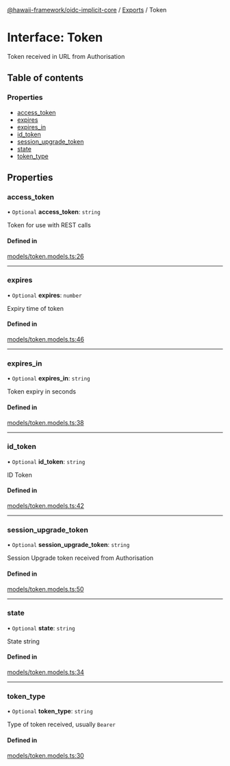 [@hawaii-framework/oidc-implicit-core](../README.md) / [Exports](../modules.md) / Token

# Interface: Token

Token received in URL from Authorisation

## Table of contents

### Properties

- [access\_token](token.md#access_token)
- [expires](token.md#expires)
- [expires\_in](token.md#expires_in)
- [id\_token](token.md#id_token)
- [session\_upgrade\_token](token.md#session_upgrade_token)
- [state](token.md#state)
- [token\_type](token.md#token_type)

## Properties

### access\_token

• `Optional` **access\_token**: `string`

Token for use with REST calls

#### Defined in

[models/token.models.ts:26](https://github.com/Q24/hawaii-packages/blob/95c67f6/packages/oidc-implicit-core/src/models/token.models.ts#L26)

___

### expires

• `Optional` **expires**: `number`

Expiry time of token

#### Defined in

[models/token.models.ts:46](https://github.com/Q24/hawaii-packages/blob/95c67f6/packages/oidc-implicit-core/src/models/token.models.ts#L46)

___

### expires\_in

• `Optional` **expires\_in**: `string`

Token expiry in seconds

#### Defined in

[models/token.models.ts:38](https://github.com/Q24/hawaii-packages/blob/95c67f6/packages/oidc-implicit-core/src/models/token.models.ts#L38)

___

### id\_token

• `Optional` **id\_token**: `string`

ID Token

#### Defined in

[models/token.models.ts:42](https://github.com/Q24/hawaii-packages/blob/95c67f6/packages/oidc-implicit-core/src/models/token.models.ts#L42)

___

### session\_upgrade\_token

• `Optional` **session\_upgrade\_token**: `string`

Session Upgrade token received from Authorisation

#### Defined in

[models/token.models.ts:50](https://github.com/Q24/hawaii-packages/blob/95c67f6/packages/oidc-implicit-core/src/models/token.models.ts#L50)

___

### state

• `Optional` **state**: `string`

State string

#### Defined in

[models/token.models.ts:34](https://github.com/Q24/hawaii-packages/blob/95c67f6/packages/oidc-implicit-core/src/models/token.models.ts#L34)

___

### token\_type

• `Optional` **token\_type**: `string`

Type of token received, usually `Bearer`

#### Defined in

[models/token.models.ts:30](https://github.com/Q24/hawaii-packages/blob/95c67f6/packages/oidc-implicit-core/src/models/token.models.ts#L30)
